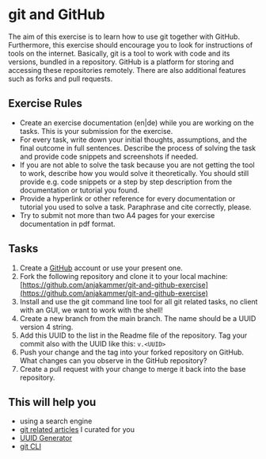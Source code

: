 # git and GitHub

The aim of this exercise is to learn how to use git together with GitHub. Furthermore, this exercise should encourage you to look for instructions of tools on the internet.
Basically, git is a tool to work with code and its versions, bundled in a repository.
GitHub is a platform for storing and accessing these repositories remotely. There are also additional features such as forks and pull requests.

## Exercise Rules

- Create an exercise documentation (en|de) while you are working on the tasks. This is your submission for the exercise.
- For every task, write down your initial thoughts, assumptions, and the final outcome in full sentences. Describe the process of solving the task and provide code snippets and screenshots if needed.
- If you are not able to solve the task because you are not getting the tool to work, describe how you would solve it theoretically. You should still provide e.g. code snippets or a step by step description from the documentation or tutorial you found.
- Provide a hyperlink or other reference for every documentation or tutorial you used to solve a task. Paraphrase and cite correctly, please.
- Try to submit not more than two A4 pages for your exercise documentation in pdf format.

## Tasks

1. Create a [GitHub](https://github.com/) account or use your present one.
2. Fork the following repository and clone it to your local machine: [https://github.com/anjakammer/git-and-github-exercise](https://github.com/anjakammer/git-and-github-exercise)
3. Install and use the git command line tool for all git related tasks, no client with an GUI, we want to work with the shell!
4. Create a new branch from the main branch. The name should be a UUID version 4 string.
5. Add this UUID to the list in the Readme file of the repository. Tag your commit also with the UUID like this: `v.<UUID>`
6. Push your change and the tag into your forked repository on GitHub. What changes can you observe in the GitHub repository?
7. Create a pull request with your change to merge it back into the base repository.

## This will help you

- using a search engine
- [git related articles](../deep-dive/development.md#articles) I curated for you
- [UUID Generator](https://www.uuidgenerator.net/)
- [git CLI](https://git-scm.com/downloads)
